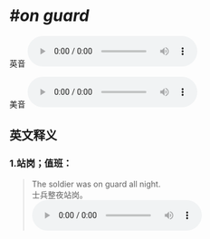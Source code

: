# ***\#on guard*** 
英音
<audio src="./media/on guard1_AAC.aac" controls="controls"></audio>

美音
<audio src="./media/on guard2_AAC.aac" controls="controls"></audio>



  

英文释义
---
### 1.**站岗；值班：**  

 > The soldier was on guard all night.  
 > 士兵整夜站岗。    
<audio src="./media/guard-1.aac" controls="controls"></audio>


